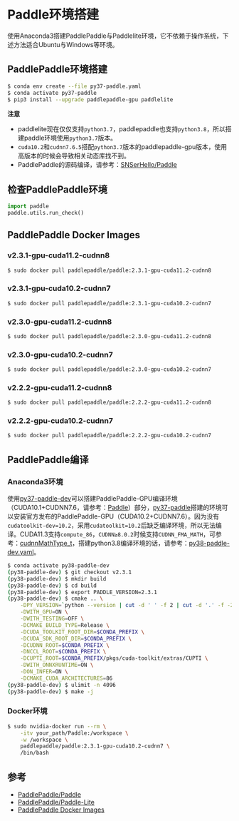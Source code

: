 # Paddle环境搭建

使用Anaconda3搭建PaddlePaddle与Paddlelite环境，它不依赖于操作系统，下述方法适合Ubuntu与Windows等环境。

## PaddlePaddle环境搭建

```bash
$ conda env create --file py37-paddle.yaml
$ conda activate py37-paddle
$ pip3 install --upgrade paddlepaddle-gpu paddlelite
```

**注意**

- paddlelite现在仅仅支持`python3.7`，paddlepaddle也支持`python3.8`，所以搭建paddle环境使用`python3.7`版本。
- `cuda10.2`和`cudnn7.6.5`搭配`python3.7`版本的paddlepaddle-gpu版本，使用高版本的时候会导致相关动态库找不到。
- PaddlePaddle的源码编译，请参考：[SNSerHello/Paddle](https://github.com/SNSerHello/Paddle)

## 检查PaddlePaddle环境

```python
import paddle
paddle.utils.run_check()
```

## PaddlePaddle Docker Images

### v2.3.1-gpu-cuda11.2-cudnn8

```bash
$ sudo docker pull paddlepaddle/paddle:2.3.1-gpu-cuda11.2-cudnn8
```

### v2.3.1-gpu-cuda10.2-cudnn7

```bash
$ sudo docker pull paddlepaddle/paddle:2.3.1-gpu-cuda10.2-cudnn7
```

### v2.3.0-gpu-cuda11.2-cudnn8

```bash
$ sudo docker pull paddlepaddle/paddle:2.3.0-gpu-cuda11.2-cudnn8
```

### v2.3.0-gpu-cuda10.2-cudnn7

```bash
$ sudo docker pull paddlepaddle/paddle:2.3.0-gpu-cuda10.2-cudnn7
```

### v2.2.2-gpu-cuda11.2-cudnn8

```bash
$ sudo docker pull paddlepaddle/paddle:2.2.2-gpu-cuda11.2-cudnn8
```

### v2.2.2-gpu-cuda10.2-cudnn7

```bash
$ sudo docker pull paddlepaddle/paddle:2.2.2-gpu-cuda10.2-cudnn7
```

## PaddlePaddle编译

### Anaconda3环境

使用[py37-paddle-dev](https://github.com/SNSerHello/MyNotes/blob/main/paddle/py37-paddle-dev.yaml)可以搭建PaddlePaddle-GPU编译环境（CUDA10.1+CUDNN7.6，请参考：[Paddle](https://github.com/SNSerHello/Paddle)）部分，[py37-paddle](https://github.com/SNSerHello/MyNotes/blob/main/paddle/py37-paddle.yaml)搭建的环境可以安装官方发布的PaddlePaddle-GPU（CUDA10.2+CUDNN7.6）。因为没有`cudatoolkit-dev=10.2`，采用`cudatoolkit=10.2`后缺乏编译环境，所以无法编译。CUDA11.3支持`compute_86`，`CUDNN≥8.0.2`时候支持`CUDNN_FMA_MATH`，可参考：[cudnnMathType_t](https://docs.nvidia.com/deeplearning/cudnn/api/index.html#cudnnMathType_t)，搭建python3.8编译环境的话，请参考：[py38-paddle-dev.yaml](https://github.com/SNSerHello/MyNotes/blob/main/paddle/py38-paddle-dev.yaml)。

```bash
$ conda activate py38-paddle-dev
(py38-paddle-dev) $ git checkout v2.3.1
(py38-paddle-dev) $ mkdir build
(py38-paddle-dev) $ cd build
(py38-paddle-dev) $ export PADDLE_VERSION=2.3.1
(py38-paddle-dev) $ cmake .. \
	-DPY_VERSION=`python --version | cut -d ' ' -f 2 | cut -d '.' -f -2` \
	-DWITH_GPU=ON \
	-DWITH_TESTING=OFF \
	-DCMAKE_BUILD_TYPE=Release \
	-DCUDA_TOOLKIT_ROOT_DIR=$CONDA_PREFIX \
	-DCUDA_SDK_ROOT_DIR=$CONDA_PREFIX \
	-DCUDNN_ROOT=$CONDA_PREFIX \
	-DNCCL_ROOT=$CONDA_PREFIX \
	-DCUPTI_ROOT=$CONDA_PREFIX/pkgs/cuda-toolkit/extras/CUPTI \
	-DWITH_ONNXRUNTIME=ON \
	-DON_INFER=ON \
	-DCMAKE_CUDA_ARCHITECTURES=86
(py38-paddle-dev) $ ulimit -n 4096
(py38-paddle-dev) $ make -j
```


### Docker环境

```bash
$ sudo nvidia-docker run --rm \
	-itv your_path/Paddle:/workspace \
	-w /workspace \
	paddlepaddle/paddle:2.3.1-gpu-cuda10.2-cudnn7 \
	/bin/bash
```



## 参考

- [PaddlePaddle/Paddle](https://github.com/PaddlePaddle/Paddle)
- [PaddlePaddle/Paddle-Lite](https://github.com/PaddlePaddle/Paddle-Lite)
- [PaddlePaddle Docker Images](https://hub.docker.com/r/paddlepaddle/paddle/tags)
